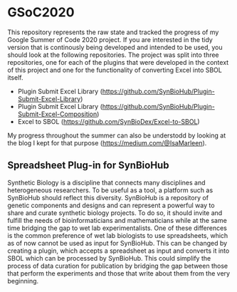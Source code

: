 # GSoC2020

This repository represents the raw state and tracked the progress of my Google Summer of Code 2020 project. If you are interested in the tidy version that is continously being developed and intended to be used, you should look at the following repositories. The project was split into three repositories, one for each of the plugins that were developed in the context of this project and one for the functionality of converting Excel into SBOL itself.

- Plugin Submit Excel Library (https://github.com/SynBioHub/Plugin-Submit-Excel-Library)
- Plugin Submit Excel Library (https://github.com/SynBioHub/Plugin-Submit-Excel-Composition)
- Excel to SBOL (https://github.com/SynBioDex/Excel-to-SBOL)

My progress throughout the summer can also be understodd by looking at the blog I kept for that purpose (https://medium.com/@IsaMarleen).

## Spreadsheet Plug-in for SynBioHub

Synthetic Biology is a discipline that connects many disciplines and heterogeneous researchers.
To be useful as a tool, a platform such as SynBioHub should reflect this diversity. SynBioHub is
a repository of genetic components and designs and can represent a powerful way to share and
curate synthetic biology projects. To do so, it should invite and fulfill the needs of
bioinformaticians and mathematicians while at the same time bridging the gap to wet lab
experimentalists. One of these differences is the common preference of wet lab biologists to use
spreadsheets, which as of now cannot be used as input for SynBioHub. This can be changed by
creating a plugin, which accepts a spreadsheet as input and converts it into SBOL which can be
processed by SynBioHub. This could simplify the process of data curation for publication by
bridging the gap between those that perform the experiments and those that write about them
from the very beginning.
